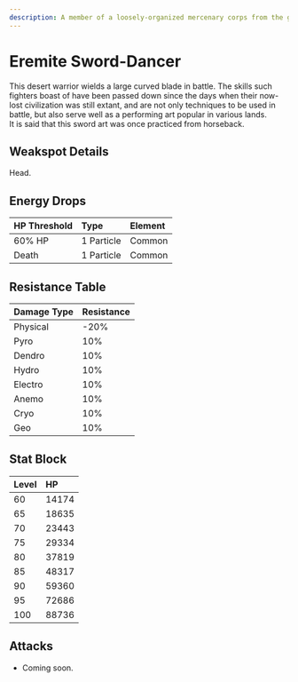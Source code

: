 ```yaml
---
description: A member of a loosely-organized mercenary corps from the golden desert sands. Will work for anyone as long as the pay is good.
---
```


# Eremite Sword-Dancer

This desert warrior wields a large curved blade in battle. The skills such fighters boast of have been passed down since the days when their now-lost civilization was still extant, and are not only techniques to be used in battle, but also serve well as a performing art popular in various lands.  
It is said that this sword art was once practiced from horseback.

## Weakspot Details

Head.

## Energy Drops

| HP Threshold | Type       | Element |
| :----------- | :--------- | :------ |
| 60% HP       | 1 Particle | Common  |
| Death        | 1 Particle | Common  |

## Resistance Table

| Damage Type | Resistance |
| :---------- | :--------- |
| Physical    | -20%       |
| Pyro        | 10%        |
| Dendro      | 10%        |
| Hydro       | 10%        |
| Electro     | 10%        |
| Anemo       | 10%        |
| Cryo        | 10%        |
| Geo         | 10%        |

## Stat Block

| Level | HP    |
| :---- | :---- |
| 60    | 14174 |
| 65    | 18635 |
| 70    | 23443 |
| 75    | 29334 |
| 80    | 37819 |
| 85    | 48317 |
| 90    | 59360 |
| 95    | 72686 |
| 100   | 88736 |

## Attacks

* Coming soon.
